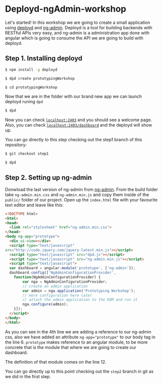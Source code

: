 # Deployd-ngAdmin-workshop

Let's started! In this workshop we are going to create a small
application using [deployd](https://github.com/deployd/deployd) and
[ng-admin](https://github.com/marmelab/ng-admin). Deployd is a tool for
building backends with RESTful APIs very easy, and ng-admin is a
administration app done with angular which is going to consume the API
we are going to build with deployd.

## Step 1. Installing deployd

```bash
$ npm install -g deployd

$ dpd create prototypingWorkshop

$ cd prototypingWorkshop
```

Now that we are in the folder with our brand new app we can launch
deployd runing `dpd`

```bash
$ dpd
```

Now you can check [`localhost:2403`](http://localhost:2403) and you
should see a welcome page. Also, you can check
[`localhost:2403/dashboard`](http://localhost:2403/dashboard) and the
deployd will show up.

You can go directly to this step checking out the step1 branch of this
repository:

```bash
$ git checkout step1

$ dpd
```

## Step 2. Setting up ng-admin

Donwload the last version of ng-admin from
[ng-admin](https://github.com/marmelab/ng-admin/archive/v0.9.1.zip).
From the build folder take `ng-admin.min.css` and `ng-admin.min.js` and
copy them inside of the `public/` folder of our project. Open up the
`index.html` file with your favourite text editor and leave like this:

```html
<!DOCTYPE html>
<html>
<head>
  <link rel="stylesheet" href="ng-admin.min.css">
</head>
<body ng-app="prototype">
  <div ui-view></div>
  <script type="text/javascript"
src="http://code.jquery.com/jquery-latest.min.js"></script>
  <script type="text/javascript" src="dpd.js"></script>
  <script type="text/javascript" src="ng-admin.min.js"></script>
  <script type="text/javascript">
  var dashboard = angular.module('prototype', ['ng-admin']);
  dashboard.config(['NgAdminConfigurationProvider',
    function(NgAdminConfigurationProvider) {
        var nga = NgAdminConfigurationProvider;
        // create an admin application
        var admin = nga.application('Prototyping Workshop');
        // more configuration here later
        // attach the admin application to the DOM and run it
        nga.configure(admin);
    }]);
  </script>
</body>
</html>
```

As you can see in the 4th line we are adding a reference to our
ng-admin css, also we have added an attribute `ng-app="prototype"`
to our body tag in the line 6. `prototype` makes reference to an angular
module, to be more concrete that is the module that where we are going
to create our dashboard.

The definition of that module comes on the line 12.

You can go directly up to this point checking out the `step2` branch in
git as we did in the first step.
